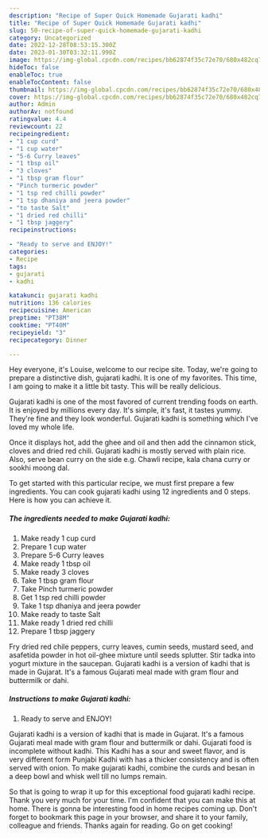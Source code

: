 ```yaml
---
description: "Recipe of Super Quick Homemade Gujarati kadhi"
title: "Recipe of Super Quick Homemade Gujarati kadhi"
slug: 50-recipe-of-super-quick-homemade-gujarati-kadhi
category: Uncategorized
date: 2022-12-28T08:53:15.300Z
date: 2023-01-30T03:32:11.990Z
image: https://img-global.cpcdn.com/recipes/bb62874f35c72e70/680x482cq70/gujarati-kadhi-recipe-main-photo.jpg
hideToc: false
enableToc: true
enableTocContent: false
thumbnail: https://img-global.cpcdn.com/recipes/bb62874f35c72e70/680x482cq70/gujarati-kadhi-recipe-main-photo.jpg
cover: https://img-global.cpcdn.com/recipes/bb62874f35c72e70/680x482cq70/gujarati-kadhi-recipe-main-photo.jpg
author: Admin
authorAv: notfound
ratingvalue: 4.4
reviewcount: 22
recipeingredient:
- "1 cup curd"
- "1 cup water"
- "5-6 Curry leaves"
- "1 tbsp oil"
- "3 cloves"
- "1 tbsp gram flour"
- "Pinch turmeric powder"
- "1 tsp red chilli powder"
- "1 tsp dhaniya and jeera powder"
- "to taste Salt"
- "1 dried red chilli"
- "1 tbsp jaggery"
recipeinstructions:

- "Ready to serve and ENJOY!"
categories:
- Recipe
tags:
- gujarati
- kadhi

katakunci: gujarati kadhi 
nutrition: 136 calories
recipecuisine: American
preptime: "PT38M"
cooktime: "PT40M"
recipeyield: "3"
recipecategory: Dinner

---
```



Hey everyone, it's Louise, welcome to our recipe site. Today, we're going to prepare a distinctive dish, gujarati kadhi. It is one of my favorites. This time, I am going to make it a little bit tasty. This will be really delicious.

Gujarati kadhi is one of the most favored of current trending foods on earth. It is enjoyed by millions every day. It's simple, it's fast, it tastes yummy. They're fine and they look wonderful. Gujarati kadhi is something which I've loved my whole life.

Once it displays hot, add the ghee and oil and then add the cinnamon stick, cloves and dried red chili. Gujarati kadhi is mostly served with plain rice. Also, serve bean curry on the side e.g. Chawli recipe, kala chana curry or sookhi moong dal.


To get started with this particular recipe, we must first prepare a few ingredients. You can cook gujarati kadhi using 12 ingredients and 0 steps. Here is how you can achieve it.

<!--inarticleads1-->

##### The ingredients needed to make Gujarati kadhi:

1. Make ready 1 cup curd
1. Prepare 1 cup water
1. Prepare 5-6 Curry leaves
1. Make ready 1 tbsp oil
1. Make ready 3 cloves
1. Take 1 tbsp gram flour
1. Take Pinch turmeric powder
1. Get 1 tsp red chilli powder
1. Take 1 tsp dhaniya and jeera powder
1. Make ready to taste Salt
1. Make ready 1 dried red chilli
1. Prepare 1 tbsp jaggery


Fry dried red chile peppers, curry leaves, cumin seeds, mustard seed, and asafetida powder in hot oil-ghee mixture until seeds splutter. Stir tadka into yogurt mixture in the saucepan. Gujarati kadhi is a version of kadhi that is made in Gujarat. It&#39;s a famous Gujarati meal made with gram flour and buttermilk or dahi. 

<!--inarticleads2-->

##### Instructions to make Gujarati kadhi:


1. Ready to serve and ENJOY!

Gujarati kadhi is a version of kadhi that is made in Gujarat. It&#39;s a famous Gujarati meal made with gram flour and buttermilk or dahi. Gujarati food is incomplete without kadhi. This Kadhi has a sour and sweet flavor, and is very different form Punjabi Kadhi with has a thicker consistency and is often served with onion. To make gujarati kadhi, combine the curds and besan in a deep bowl and whisk well till no lumps remain. 

So that is going to wrap it up for this exceptional food gujarati kadhi recipe. Thank you very much for your time. I'm confident that you can make this at home. There is gonna be interesting food in home recipes coming up. Don't forget to bookmark this page in your browser, and share it to your family, colleague and friends. Thanks again for reading. Go on get cooking!
